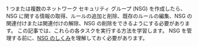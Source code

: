 1 つまたは複数のネットワーク セキュリティ グループ (NSG) を作成したら、NSG に関する情報の取得、ルールの追加と削除、既存のルールの編集、NSG の関連付けまたは関連付けの解除、NSG の削除をできるようにする必要があります。 この記事では、これらの各タスクを実行する方法を学習します。 NSG を管理する前に、[NSG のしくみ](../articles/virtual-network/virtual-networks-nsg.md)を理解しておく必要があります。 

